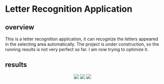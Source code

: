 # Letter Recognition Application

## overview
This is a letter recognition application, it can recognize the letters appeared in the selecting area automatically. The project is under construction, so the running results is not very perfect so far. I am now trying to optimize it.

## results

<div align="center">
<img src=https://raw.githubusercontent.com/touristCheng/Letter-Recognition-APP/master/result.jpeg onload='this.width=155'/> 
<img src=https://raw.githubusercontent.com/touristCheng/Letter-Recognition-APP/master/result1.jpeg onload='this.width=155'/>
<img src=https://raw.githubusercontent.com/touristCheng/Letter-Recognition-APP/master/result2.jpeg onload='this.width=155'/>
</div>